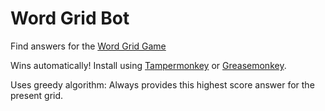 # Word Grid Bot
Find answers for the [Word Grid Game](https://metzger.media/games/word-grid/)

Wins automatically! Install using [Tampermonkey](https://github.com/greasemonkey/greasemonkey) or [Greasemonkey](https://github.com/greasemonkey/greasemonkey).

Uses greedy algorithm: Always provides this highest score answer for the present grid.
